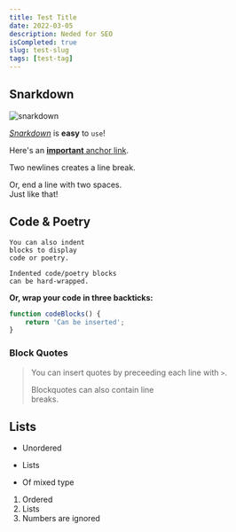 ```yaml
---
title: Test Title
date: 2022-03-05
description: Neded for SEO
isCompleted: true
slug: test-slug
tags: [test-tag]
---
```


## Snarkdown

![snarkdown](http://emojipop.net/data/images/emoji_set_77.png)

*[Snarkdown](http://github.com/developit/snarkdown)* is __easy__ to `use`!

Here's an [**important** anchor link](#example).

Two newlines creates a line break.

Or, end a line with two spaces.  
Just like that!

Code & Poetry
-------------

    You can also indent
    blocks to display
    code or poetry.
    
    Indented code/poetry blocks  
    can be hard-wrapped.

**Or, wrap your code in three backticks:**

```JavaScript
function codeBlocks() {
    return 'Can be inserted';
}
```


### Block Quotes

> You can insert quotes by
> preceeding each line with `>`.
>
> Blockquotes can also contain line  
> breaks.


## Lists

- Unordered
* Lists
+ Of mixed type

1. Ordered
2. Lists
4. Numbers are ignored

